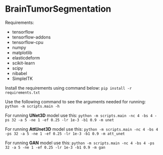 # BrainTumorSegmentation

Requirements:
- tensorflow
- tensorflow-addons
- tensorflow-cpu
- numpy
- matplotlib
- elasticdeform
- scikit-learn
- scipy
- nibabel
- SimpleITK


Install the requirements using command below:
```pip install -r requirements.txt ```

Use the following command to see the arguments needed for running:
```python -m scripts.main -h```

For running **UNet3D** model use this:
```python -m scripts.main -nc 4 -bs 4 -ps 32 -a 5 -ne 1 -ef 0.25 -lr 1e-3 -b1 0.9 -m unet```

For running **AttUnet3D** model use this:
```python -m scripts.main -nc 4 -bs 4 -ps 32 -a 5 -ne 1 -ef 0.25 -lr 1e-3 -b1 0.9 -m att_unet```

For running **GAN** model use this:
```python -m scripts.main -nc 4 -bs 4 -ps 32 -a 5 -ne 1 -ef 0.25 -lr 1e-3 -b1 0.9 -m gan```